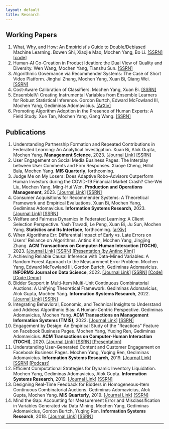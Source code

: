 ```yaml
---
layout: default
title: Research
---
```


## Working Papers

1. What, Why, and How: An Empiricist's Guide to Double/Debiased Machine Learning. Bowen Shi, Xiaojie Mao, Mochen Yang, Bo Li. [[SSRN]](https://papers.ssrn.com/sol3/papers.cfm?abstract_id=4677153) [[code]](https://github.com/onlooker3/DML_empirical)
1. Human-AI Co-Creation in Product Ideation: the Dual View of Quality and Diversity. Wen Wang, Mochen Yang, Tianshu Sun. [[SSRN]](https://papers.ssrn.com/sol3/papers.cfm?abstract_id=4668241)
1. Algorithmic Governance via Recommender Systems: The Case of Short Video Platform. Jinghui Zhang, Mochen Yang, Xuan Bi, Qiang Wei. [[SSRN]](https://papers.ssrn.com/sol3/papers.cfm?abstract_id=4572513)
1. Cost-Aware Calibration of Classifiers. Mochen Yang, Xuan Bi. [[SSRN]](https://papers.ssrn.com/sol3/papers.cfm?abstract_id=4270586)
1. EnsembleIV: Creating Instrumental Variables from Ensemble Learners for Robust Statistical Inference. Gordon Burtch, Edward McFowland III, Mochen Yang, Gediminas Adomavicius. [[ArXiv]](https://arxiv.org/abs/2303.02820)
1. Promoting Algorithm Adoption in the Presence of Human Experts: A Field Study. Xue Tan, Mochen Yang, Gang Wang. [[SSRN]](https://papers.ssrn.com/sol3/papers.cfm?abstract_id=3566609)


## Publications

1. Understanding Partnership Formation and Repeated Contributions in Federated Learning: An Analytical Investigation. Xuan Bi, Alok Gupta, Mochen Yang. **Management Science**, 2023. [[Journal Link]](https://pubsonline.informs.org/doi/full/10.1287/mnsc.2023.00611) [[SSRN]](https://papers.ssrn.com/sol3/papers.cfm?abstract_id=3986446)
1. User Engagement on Social Media Business Pages: The Interplay between User Comments and Firm Responses. Xiaoye Cheng, Hillol Bala, Mochen Yang. **MIS Quarterly**, forthcoming.
1. Judge Me on My Losers: Does Adaptive Robo-Advisors Outperform Human Investors during the COVID-19 Financial Market Crash? Che-Wei Liu, Mochen Yang, Ming-Hui Wen. **Production and Operations Management**, 2023. [[Journal Link]](https://onlinelibrary.wiley.com/doi/abs/10.1111/poms.14029) [[SSRN]](https://papers.ssrn.com/sol3/papers.cfm?abstract_id=3737821) 
1. Consumer Acquisitions for Recommender Systems: A Theoretical Framework and Empirical Evaluations. Xuan Bi, Mochen Yang, Gediminas Adomavicius. **Information Systems Research**, 2023. [[Journal Link]](https://pubsonline.informs.org/doi/abs/10.1287/isre.2023.1229) [[SSRN]](https://papers.ssrn.com/sol3/papers.cfm?abstract_id=3675644)
1. Welfare and Fairness Dynamics in Federated Learning: A Client Selection Perspective. Yash Travadi, Le Peng, Xuan Bi, Ju Sun, Mochen Yang. **Statistics and Its Interface**, forthcoming. [[arXiv]](https://arxiv.org/abs/2302.08976)
1. When Algorithms Err: Differential Impact of Early vs. Late Errors on Users' Reliance on Algorithms. Antino Kim, Mochen Yang, Jingjing Zhang. **ACM Transactions on Computer-Human Interaction (TOCHI)**, 2023. [[Journal Link]](https://dl.acm.org/doi/10.1145/3557889) [[SSRN]](https://papers.ssrn.com/sol3/papers.cfm?abstract_id=3691575) [[Presentation (by Antino Kim)]](https://www.youtube.com/watch?v=iZPmza7MIAI)
1. Achieving Reliable Causal Inference with Data-Mined Variables: A Random Forest Approach to the Measurement Error Problem. Mochen Yang, Edward McFowland III, Gordon Burtch, Gediminas Adomavicius. **INFORMS Journal on Data Science**, 2022. [[Journal Link]](https://pubsonline.informs.org/doi/abs/10.1287/ijds.2022.0019) [[SSRN]](https://papers.ssrn.com/sol3/papers.cfm?abstract_id=3339983) [[Code]](https://github.com/mochenyang/ForestIV) [[Code Demo]](https://mochenyang.github.io/mochenyangblog/research/2022/01/10/ForestIV.html)
1. Bidder Support in Multi-Item Multi-Unit Continuous Combinatorial Auctions: A Unifying Theoretical Framework. Gediminas Adomavicius, Alok Gupta, Mochen Yang. **Information Systems Research**, 2022. [[Journal Link]](https://pubsonline.informs.org/doi/abs/10.1287/isre.2021.1068) [[SSRN]](https://papers.ssrn.com/sol3/papers.cfm?abstract_id=3942011)
1. Integrating Behavioral, Economic, and Technical Insights to Understand and Address Algorithmic Bias: A Human-Centric Perspective. Gediminas Adomavicius, Mochen Yang. **ACM Transactions on Management Information Systems (TMIS)**, 2022. [[Journal Link]](https://dl.acm.org/doi/10.1145/3519420) [[SSRN]](https://papers.ssrn.com/sol3/papers.cfm?abstract_id=3446944)
1. Engagement by Design: An Empirical Study of the "Reactions" Feature on Facebook Business Pages. Mochen Yang, Yuqing Ren, Gediminas Adomavicius. **ACM Transactions on Computer-Human Interaction (TOCHI)**, 2020. [[Journal Link]](https://dl.acm.org/doi/10.1145/3412844) [[SSRN]](https://papers.ssrn.com/sol3/papers.cfm?abstract_id=3660923) [[Presentation]](https://youtu.be/8CxNHMMxQ60)
1. Understanding User-Generated Content and Customer Engagement on Facebook Business Pages. Mochen Yang, Yuqing Ren, Gediminas Adomavicius. **Information Systems Research**, 2019. [[Journal Link]](https://pubsonline.informs.org/doi/10.1287/isre.2019.0834) [[SSRN]](https://papers.ssrn.com/sol3/papers.cfm?abstract_id=3260294) [[Podcast]](https://pubsonline.informs.org/do/10.1287/orms.2019.06.27p/full/)
1. Efficient Computational Strategies for Dynamic Inventory Liquidation. Mochen Yang, Gediminas Adomavicius, Alok Gupta. **Information Systems Research**, 2019. [[Journal Link]](https://pubsonline.informs.org/doi/10.1287/isre.2018.0819) [[SSRN]](https://papers.ssrn.com/sol3/papers.cfm?abstract_id=3251519)
1. Designing Real-Time Feedback for Bidders in Homogeneous-Item Continuous Combinatorial Auctions. Gediminas Adomavicius, Alok Gupta, Mochen Yang. **MIS Quarterly**, 2019. [[Journal Link]](https://misq.org/designing-real-time-feedback-for-bidders-in-homogeneous-item-continuous-combinatorial-auctions.html) [[SSRN]](https://papers.ssrn.com/sol3/papers.cfm?abstract_id=3294392)
1. Mind the Gap: Accounting for Measurement Error and Misclassification in Variables Generated via Data Mining. Mochen Yang, Gediminas Adomavicius, Gordon Burtch, Yuqing Ren. **Information Systems Research**, 2018. [[Journal Link]](https://pubsonline.informs.org/doi/full/10.1287/isre.2017.0727) [[SSRN]](https://papers.ssrn.com/sol3/papers.cfm?abstract_id=2960258)

-----
